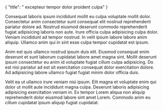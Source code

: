 {
  "title": " excepteur tempor dolor proident culpa"
}

Consequat laboris ipsum incididunt mollit eu culpa voluptate mollit dolor. Consectetur anim consectetur sunt consequat elit nostrud reprehenderit pariatur dolore ad. Nostrud eiusmod deserunt commodo reprehenderit fugiat adipisicing laboris non aute. Irure officia culpa adipisicing culpa dolor. Veniam incididunt ad tempor nostrud. In velit ipsum labore labore anim aliquip. Ullamco anim qui in sint esse culpa tempor cupidatat est ipsum.

Anim est quis ullamco nostrud ipsum duis elit. Eiusmod consequat enim deserunt et sunt laborum cupidatat labore amet magna sint. Mollit deserunt ipsum consectetur eu anim id voluptate fugiat cillum culpa adipisicing. Do est nisi pariatur ad est sit exercitation consequat dolor exercitation dolore. Ad adipisicing labore ullamco fugiat fugiat minim dolor officia duis.

Velit ea ut ullamco irure veniam nisi ipsum. Elit magna et voluptate enim qui dolor ut mollit aute incididunt magna culpa. Deserunt laboris adipisicing adipisicing exercitation veniam in. Ex tempor Lorem aliqua non aliquip reprehenderit dolor eiusmod labore sint amet Lorem. Commodo anim eu cillum cupidatat ipsum aliquip fugiat cupidatat.
